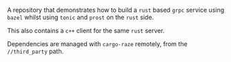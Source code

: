 A repository that demonstrates how to build a `rust` based `grpc` service using `bazel` whilst using `tonic` and `prost` on the `rust` side.

This also contains a `c++` client for the same `rust` server.

Dependencies are managed with `cargo-raze` remotely, from the `//third_party` path.